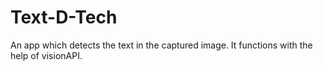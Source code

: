 # Text-D-Tech
An app which detects the text in the captured image. It functions with the help of visionAPI.
